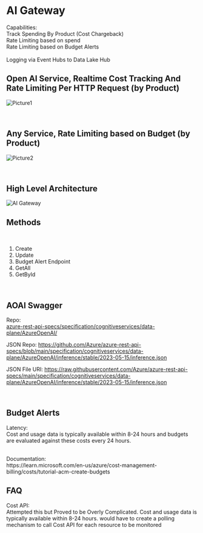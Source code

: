 # AI Gateway 

Capabilities: <br/>
   Track Spending By Product (Cost Chargeback)  <br/>
   Rate Limiting based on spend  <br/>
   Rate Limiting based on Budget Alerts <br/>   
   Logging via Event Hubs to Data Lake Hub <br/>


## Open AI Service, Realtime Cost Tracking And Rate Limiting Per HTTP Request (by Product)


![Picture1](https://github.com/ThePreston/Custom-Rate-Limiter-API/assets/84995595/1a27d263-f69e-41c0-9f30-7fb9e5d23cf7)


<br/>


## Any Service, Rate Limiting based on Budget (by Product) 


![Picture2](https://github.com/ThePreston/Custom-Rate-Limiter-API/assets/84995595/8e335ce5-f484-4b39-85f7-6b4accae5d4a)


<br/>



## High Level Architecture


![AI Gateway](https://github.com/ThePreston/Custom-Rate-Limiter-API/assets/84995595/cc3d5d63-0df0-43b9-923a-7a1a32da487d)



## Methods
<br/>

1) Create
2) Update
3) Budget Alert Endpoint
4) GetAll
5) GetById

   
<br/>


## AOAI Swagger

Repo: <br/>
   [azure-rest-api-specs/specification/cognitiveservices/data-plane/AzureOpenAI/](https://github.com/Azure/azure-rest-api-specs/tree/main/specification/cognitiveservices/data-plane/AzureOpenAI)

JSON Repo:
https://github.com/Azure/azure-rest-api-specs/blob/main/specification/cognitiveservices/data-plane/AzureOpenAI/inference/stable/2023-05-15/inference.json

JSON File URI:
https://raw.githubusercontent.com/Azure/azure-rest-api-specs/main/specification/cognitiveservices/data-plane/AzureOpenAI/inference/stable/2023-05-15/inference.json

<br/>

## Budget Alerts

Latency: </br>
Cost and usage data is typically available within 8-24 hours and budgets are evaluated against these costs every 24 hours.

<br/>
Documentation: <br/>
https://learn.microsoft.com/en-us/azure/cost-management-billing/costs/tutorial-acm-create-budgets


## FAQ

Cost API: </br>
Attempted this but Proved to be Overly Complicated. Cost and usage data is typically available within 8-24 hours. 
would have to create a polling mechanism to call Cost API for each resource to be monitored
